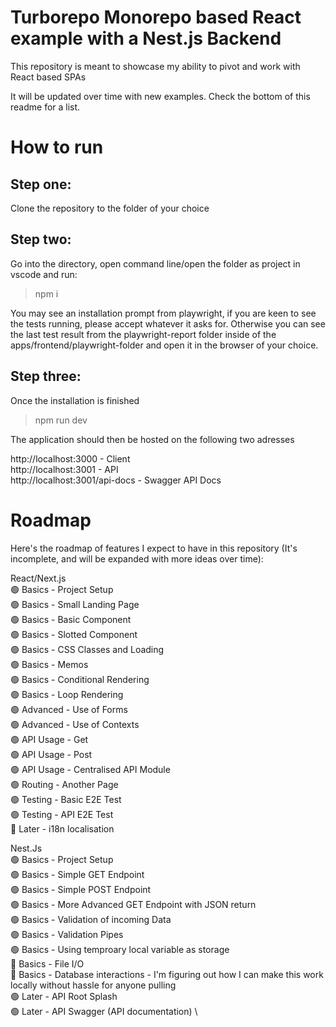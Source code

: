 # Turborepo Monorepo based React example with a Nest.js Backend

This repository is meant to showcase my ability to pivot and work with React based SPAs

It will be updated over time with new examples. Check the bottom of this readme for a list.

# How to run

## Step one:

Clone the repository to the folder of your choice

## Step two:

Go into the directory, open command line/open the folder as project in vscode and run:

> npm i

You may see an installation prompt from playwright, if you are keen to see the tests running, please accept whatever it asks for. Otherwise you can see the last test result from the playwright-report folder inside of the apps/frontend/playwright-folder and open it in the browser of your choice.

## Step three:

Once the installation is finished

> npm run dev

The application should then be hosted on the following two adresses

http://localhost:3000 - Client\
http://localhost:3001 - API\
http://localhost:3001/api-docs - Swagger API Docs

# Roadmap

Here's the roadmap of features I expect to have in this repository (It's incomplete, and will be expanded with more ideas over time):

React/Next.js \
🟢 Basics - Project Setup \
🟢 Basics - Small Landing Page \
🟢 Basics - Basic Component \
🟢 Basics - Slotted Component \
🟢 Basics - CSS Classes and Loading \
🟢 Basics - Memos \
🟢 Basics - Conditional Rendering \
🟢 Basics - Loop Rendering \
🟢 Advanced - Use of Forms \
🟢 Advanced - Use of Contexts \
🟢 API Usage - Get \
🟢 API Usage - Post \
🟢 API Usage - Centralised API Module \
🟢 Routing - Another Page \
🟢 Testing - Basic E2E Test \
🟢 Testing - API E2E Test \
🔴 Later - i18n localisation

Nest.Js \
🟢 Basics - Project Setup \
🟢 Basics - Simple GET Endpoint \
🟢 Basics - Simple POST Endpoint \
🟢 Basics - More Advanced GET Endpoint with JSON return \
🟢 Basics - Validation of incoming Data \
🟢 Basics - Validation Pipes \
🟢 Basics - Using temproary local variable as storage \
🔴 Basics - File I/O \
🔴 Basics - Database interactions - I'm figuring out how I can make this work locally without hassle for anyone pulling\
🟢 Later - API Root Splash \
🟢 Later - API Swagger (API documentation) \
